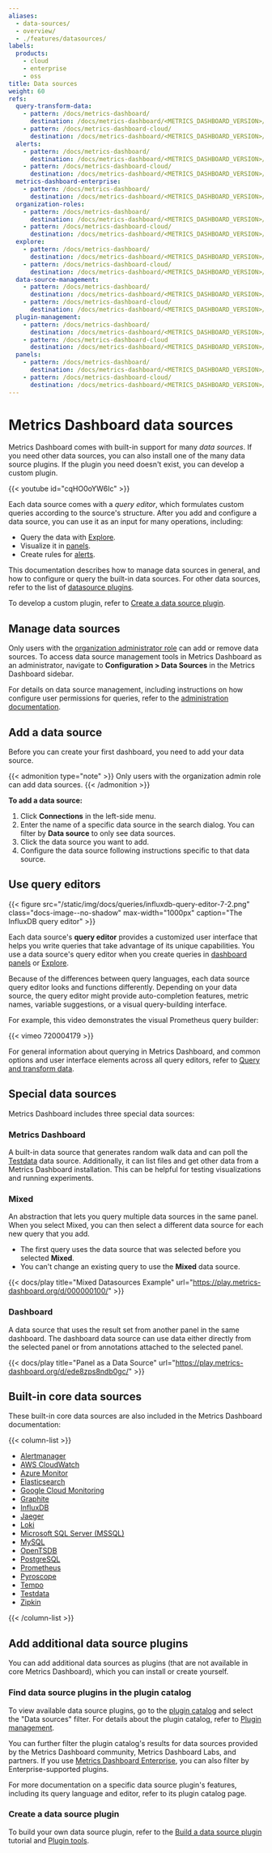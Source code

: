 ```yaml
---
aliases:
  - data-sources/
  - overview/
  - ./features/datasources/
labels:
  products:
    - cloud
    - enterprise
    - oss
title: Data sources
weight: 60
refs:
  query-transform-data:
    - pattern: /docs/metrics-dashboard/
      destination: /docs/metrics-dashboard/<METRICS_DASHBOARD_VERSION>/panels-visualizations/query-transform-data/
    - pattern: /docs/metrics-dashboard-cloud/
      destination: /docs/metrics-dashboard/<METRICS_DASHBOARD_VERSION>/panels-visualizations/query-transform-data/
  alerts:
    - pattern: /docs/metrics-dashboard/
      destination: /docs/metrics-dashboard/<METRICS_DASHBOARD_VERSION>/alerting/
    - pattern: /docs/metrics-dashboard-cloud/
      destination: /docs/metrics-dashboard/<METRICS_DASHBOARD_VERSION>/alerting/
  metrics-dashboard-enterprise:
    - pattern: /docs/metrics-dashboard/
      destination: /docs/metrics-dashboard/<METRICS_DASHBOARD_VERSION>/introduction/metrics-dashboard-enterprise/
  organization-roles:
    - pattern: /docs/metrics-dashboard/
      destination: /docs/metrics-dashboard/<METRICS_DASHBOARD_VERSION>/administration/roles-and-permissions/#organization-roles
    - pattern: /docs/metrics-dashboard-cloud/
      destination: /docs/metrics-dashboard/<METRICS_DASHBOARD_VERSION>/administration/roles-and-permissions/#organization-roles
  explore:
    - pattern: /docs/metrics-dashboard/
      destination: /docs/metrics-dashboard/<METRICS_DASHBOARD_VERSION>/explore/
    - pattern: /docs/metrics-dashboard-cloud/
      destination: /docs/metrics-dashboard/<METRICS_DASHBOARD_VERSION>/explore/
  data-source-management:
    - pattern: /docs/metrics-dashboard/
      destination: /docs/metrics-dashboard/<METRICS_DASHBOARD_VERSION>/administration/data-source-management/
    - pattern: /docs/metrics-dashboard-cloud/
      destination: /docs/metrics-dashboard/<METRICS_DASHBOARD_VERSION>/administration/data-source-management/
  plugin-management:
    - pattern: /docs/metrics-dashboard/
      destination: /docs/metrics-dashboard/<METRICS_DASHBOARD_VERSION>/administration/plugin-management/
    - pattern: /docs/metrics-dashboard-cloud
      destination: /docs/metrics-dashboard/<METRICS_DASHBOARD_VERSION>/administration/plugin-management/
  panels:
    - pattern: /docs/metrics-dashboard/
      destination: /docs/metrics-dashboard/<METRICS_DASHBOARD_VERSION>/panels-visualizations/
    - pattern: /docs/metrics-dashboard-cloud/
      destination: /docs/metrics-dashboard/<METRICS_DASHBOARD_VERSION>/panels-visualizations/
---
```


# Metrics Dashboard data sources

Metrics Dashboard comes with built-in support for many _data sources_.
If you need other data sources, you can also install one of the many data source plugins.
If the plugin you need doesn't exist, you can develop a custom plugin.

{{< youtube id="cqHO0oYW6Ic" >}}

Each data source comes with a _query editor_,
which formulates custom queries according to the source's structure.
After you add and configure a data source, you can use it as an input for many operations, including:

- Query the data with [Explore](ref:explore).
- Visualize it in [panels](ref:panels).
- Create rules for [alerts](ref:alerts).

This documentation describes how to manage data sources in general,
and how to configure or query the built-in data sources.
For other data sources, refer to the list of [datasource plugins](/metrics-dashboard/plugins/).

To develop a custom plugin, refer to [Create a data source plugin](#create-a-data-source-plugin).

## Manage data sources

Only users with the [organization administrator role](ref:organization-roles) can add or remove data sources.
To access data source management tools in Metrics Dashboard as an administrator, navigate to **Configuration > Data Sources** in the Metrics Dashboard sidebar.

For details on data source management, including instructions on how configure user permissions for queries, refer to the [administration documentation](ref:data-source-management).

## Add a data source

Before you can create your first dashboard, you need to add your data source.

{{< admonition type="note" >}}
Only users with the organization admin role can add data sources.
{{< /admonition >}}

**To add a data source:**

1. Click **Connections** in the left-side menu.
1. Enter the name of a specific data source in the search dialog. You can filter by **Data source** to only see data sources.
1. Click the data source you want to add.
1. Configure the data source following instructions specific to that data source.

## Use query editors

{{< figure src="/static/img/docs/queries/influxdb-query-editor-7-2.png" class="docs-image--no-shadow" max-width="1000px" caption="The InfluxDB query editor" >}}

Each data source's **query editor** provides a customized user interface that helps you write queries that take advantage of its unique capabilities.
You use a data source's query editor when you create queries in [dashboard panels](ref:query-transform-data) or [Explore](ref:explore).

Because of the differences between query languages, each data source query editor looks and functions differently.
Depending on your data source, the query editor might provide auto-completion features, metric names, variable suggestions, or a visual query-building interface.

For example, this video demonstrates the visual Prometheus query builder:

{{< vimeo 720004179 >}}

For general information about querying in Metrics Dashboard, and common options and user interface elements across all query editors, refer to [Query and transform data](ref:query-transform-data).

## Special data sources

Metrics Dashboard includes three special data sources:

### Metrics Dashboard

A built-in data source that generates random walk data and can poll the [Testdata](testdata/) data source. Additionally, it can list files and get other data from a Metrics Dashboard installation. This can be helpful for testing visualizations and running experiments.

### Mixed

An abstraction that lets you query multiple data sources in the same panel. When you select Mixed, you can then select a different data source for each new query that you add.

- The first query uses the data source that was selected before you selected **Mixed**.
- You can't change an existing query to use the **Mixed** data source.

{{< docs/play title="Mixed Datasources Example" url="https://play.metrics-dashboard.org/d/000000100/" >}}

### Dashboard

A data source that uses the result set from another panel in the same dashboard. The dashboard data source can use data either directly from the selected panel or from annotations attached to the selected panel.

{{< docs/play title="Panel as a Data Source" url="https://play.metrics-dashboard.org/d/ede8zps8ndb0gc/" >}}

## Built-in core data sources

These built-in core data sources are also included in the Metrics Dashboard documentation:

{{< column-list >}}

- [Alertmanager](alertmanager/)
- [AWS CloudWatch](aws-cloudwatch/)
- [Azure Monitor](azure-monitor/)
- [Elasticsearch](elasticsearch/)
- [Google Cloud Monitoring](google-cloud-monitoring/)
- [Graphite](graphite/)
- [InfluxDB](influxdb/)
- [Jaeger](jaeger/)
- [Loki](loki/)
- [Microsoft SQL Server (MSSQL)](mssql/)
- [MySQL](mysql/)
- [OpenTSDB](opentsdb/)
- [PostgreSQL](postgres/)
- [Prometheus](prometheus/)
- [Pyroscope](pyroscope/)
- [Tempo](tempo/)
- [Testdata](testdata/)
- [Zipkin](zipkin/)

{{< /column-list >}}

## Add additional data source plugins

You can add additional data sources as plugins (that are not available in core Metrics Dashboard), which you can install or create yourself.

### Find data source plugins in the plugin catalog

To view available data source plugins, go to the [plugin catalog](/metrics-dashboard/plugins/?type=datasource) and select the "Data sources" filter.
For details about the plugin catalog, refer to [Plugin management](ref:plugin-management).

You can further filter the plugin catalog's results for data sources provided by the Metrics Dashboard community, Metrics Dashboard Labs, and partners.
If you use [Metrics Dashboard Enterprise](ref:metrics-dashboard-enterprise), you can also filter by Enterprise-supported plugins.

For more documentation on a specific data source plugin's features, including its query language and editor, refer to its plugin catalog page.

### Create a data source plugin

To build your own data source plugin, refer to the [Build a data source plugin](/developers/plugin-tools/tutorials/build-a-data-source-plugin) tutorial and [Plugin tools](/developers/plugin-tools).
